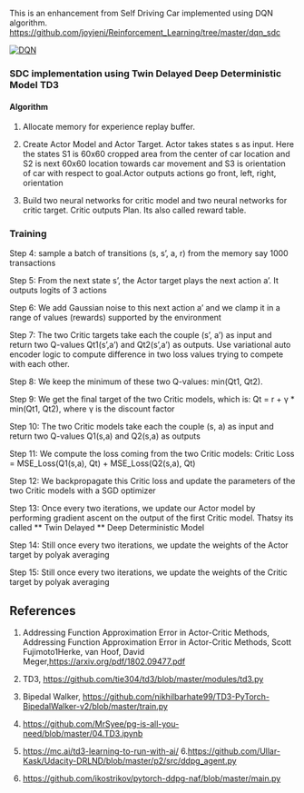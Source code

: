 
This is an enhancement from Self Driving Car implemented using DQN algorithm. https://github.com/joyjeni/Reinforcement_Learning/tree/master/dqn_sdc

[![DQN](https://i.imgur.com/1AY6Bl5.png)](https://youtu.be/K0xr8qtZzVA)


### SDC implementation using Twin Delayed Deep Deterministic Model TD3

#### Algorithm

1. Allocate memory for experience replay buffer.
2. Create Actor Model and Actor Target. Actor takes states s as input. Here the states S1 is 60x60 cropped area from the center of car location and S2 is next 60x60 location towards car movement  and S3 is orientation of car with respect to goal.Actor outputs actions go front, left, right, orientation 

3. Build two neural networks for critic model and two neural networks for critic target. Critic outputs Plan. Its also called reward table. 

### Training 

Step 4: sample a batch of transitions (s, s’, a, r) from the memory say 1000 transactions

Step 5: From the next state s’, the Actor target plays the next action a’. It outputs logits of 3 actions 

Step 6: We add Gaussian noise to this next action a’ and we clamp it in a range of values (rewards) supported by the environment

Step 7: The two Critic targets take each the couple (s’, a’) as input and return two Q-values Qt1(s’,a’) and Qt2(s’,a’) as outputs. Use variational auto encoder logic to compute difference in two loss values trying to compete with each other.

Step 8: We keep the minimum of these two Q-values: min(Qt1, Qt2). 

Step 9: We get the final target of the two Critic models, which is: Qt = r + γ * min(Qt1, Qt2), where γ is the discount factor

Step 10: The two Critic models take each the couple (s, a) as input and return two Q-values Q1(s,a) and Q2(s,a) as outputs

Step 11: We compute the loss coming from the two Critic models: Critic Loss = MSE_Loss(Q1(s,a), Qt) + MSE_Loss(Q2(s,a), Qt)

Step 12: We backpropagate this Critic loss and update the parameters of the two Critic models with a SGD optimizer

Step 13: Once every two iterations, we update our Actor model by performing gradient ascent on the output of the first Critic model. Thatsy its called ** Twin Delayed ** Deep Deterministic Model 

Step 14: Still once every two iterations, we update the weights of the Actor target by polyak averaging



Step 15: Still once every two iterations, we update the weights of the Critic target by polyak averaging





## References
1. Addressing Function Approximation Error in Actor-Critic Methods, Addressing Function Approximation Error in Actor-Critic Methods, Scott Fujimoto1Herke, van Hoof, David Meger,https://arxiv.org/pdf/1802.09477.pdf

2. TD3, https://github.com/tie304/td3/blob/master/modules/td3.py

3. Bipedal Walker, https://github.com/nikhilbarhate99/TD3-PyTorch-BipedalWalker-v2/blob/master/train.py
4. https://github.com/MrSyee/pg-is-all-you-need/blob/master/04.TD3.ipynb
5. https://mc.ai/td3-learning-to-run-with-ai/
6.https://github.com/Ullar-Kask/Udacity-DRLND/blob/master/p2/src/ddpg_agent.py
7. https://github.com/ikostrikov/pytorch-ddpg-naf/blob/master/main.py

